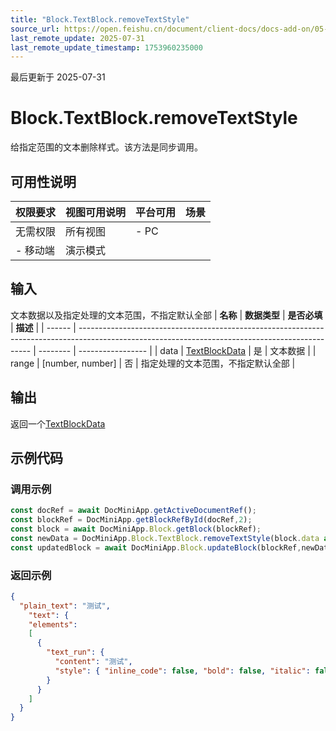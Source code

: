 ```yaml
---
title: "Block.TextBlock.removeTextStyle"
source_url: https://open.feishu.cn/document/client-docs/docs-add-on/05-api-doc/block/textblock/Block.TextBlock.removeTextStyle
last_remote_update: 2025-07-31
last_remote_update_timestamp: 1753960235000
---
```

最后更新于 2025-07-31

# Block.TextBlock.removeTextStyle
给指定范围的文本删除样式。该方法是同步调用。

## 可用性说明

权限要求 | 视图可用说明 | 平台可用 | 场景
--- | --- | --- | ---
无需权限 | 所有视图 | - PC  
- 移动端 | 演示模式

## 输入

文本数据以及指定处理的文本范围，不指定默认全部
| **名称** | **数据类型**                                                                                                                                         | **是否必填** | **描述**            |
| ------ | ------------------------------------------------------------------------------------------------------------------------------------------------ | -------- | ----------------- |
| data   | [TextBlockData](https://open.feishu.cn/document/uAjLw4CM/uYjL24iN/docs-add-on/05-api-doc/BlockData/textblockdata/textblockdata) | 是        | 文本数据              |
| range  | [number, number]                                                                                                                                | 否        | 指定处理的文本范围，不指定默认全部 |

## 输出

返回一个[TextBlockData](https://open.feishu.cn/document/uAjLw4CM/uYjL24iN/docs-add-on/05-api-doc/BlockData/textblockdata/textblockdata)

## 示例代码

### 调用示例

```js
const docRef = await DocMiniApp.getActiveDocumentRef();
const blockRef = DocMiniApp.getBlockRefById(docRef,2);
const block = await DocMiniApp.Block.getBlock(blockRef);
const newData = DocMiniApp.Block.TextBlock.removeTextStyle(block.data as TextBlockData,[1,2]);
const updatedBlock = await DocMiniApp.Block.updateBlock(blockRef,newData);
```

### 返回示例

```json
{
  "plain_text": "测试",
    "text": {
    "elements":
    [
      {
        "text_run": {
          "content": "测试",
          "style": { "inline_code": false, "bold": false, "italic": false, "underline": false, "strikethrough": false }
        }
      }
    ]
  }
}
```
